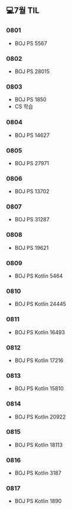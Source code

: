 ## 💻7월 TIL

### 0801
  * BOJ PS 5567

### 0802
  * BOJ PS 28015

### 0803
  * BOJ PS 1850
  * CS 학습

### 0804
  * BOJ PS 14627

### 0805
  * BOJ PS 27971

### 0806
  * BOJ PS 13702

### 0807
  * BOJ PS 31287

### 0808
  * BOJ PS 19621

### 0809
  * BOJ PS Kotlin 5464

### 0810
  * BOJ PS Kotlin 24445

### 0811
  * BOJ PS Kotlin 16493

### 0812
  * BOJ PS Kotlin 17216

### 0813
  * BOJ PS Kotlin 15810

### 0814
  * BOJ PS Kotlin 20922

### 0815
  * BOJ PS Kotlin 18113

### 0816
  * BOJ PS Kotlin 3187

### 0817
  * BOJ PS Kotlin 1890
